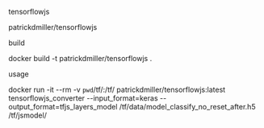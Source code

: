 tensorflowjs

patrickdmiller/tensorflowjs

build

docker build -t patrickdmiller/tensorflowjs .

usage

docker run -it --rm -v `pwd`/tf/:/tf/ patrickdmiller/tensorflowjs:latest tensorflowjs_converter --input_format=keras --output_format=tfjs_layers_model /tf/data/model_classify_no_reset_after.h5 /tf/jsmodel/ 